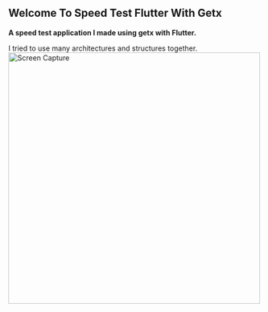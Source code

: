 
## Welcome To Speed Test Flutter With Getx
**A speed test application I made using getx with Flutter.**
  
I tried to use many architectures and structures together.<img src="[https://github.com/furkandvrc/about/blob/main/images/notepad.gif](https://github.com/furkandvrc/furkandvrc/blob/main/images/screen-capture.gif)" alt="Screen Capture" height="500" />
